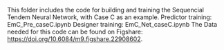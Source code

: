 This folder includes the code for building and training the Sequencial Tendem Neural Network, with Case C as an example.
Predictor training: EmC_Pre_caseC.ipynb
Designer training: EmC_Net_caseC.ipynb
The Data needed for this code can be found on Figshare: https://doi.org/10.6084/m9.figshare.22908602.